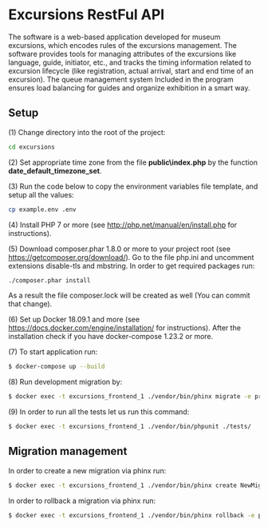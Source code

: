 # Excursions RestFul API
The software is a web-based application developed for museum excursions, which encodes rules of the excursions management. The software provides tools for managing attributes of the excursions like language, guide, initiator, etc., and tracks the timing information related to excursion lifecycle (like registration, actual arrival, start and end time of an excursion). The queue management system Included in the program ensures load balancing for guides and organize exhibition in a smart way.


## Setup
(1) Change directory into the root of the project:
```sh
cd excursions
```

(2) Set appropriate time zone from the file **public\index.php** by the function **date_default_timezone_set**.

(3) Run the code below to copy the environment variables file template, and setup all the values:
```sh
cp example.env .env
```

(4) Install PHP 7 or more (see http://php.net/manual/en/install.php for instructions).

(5) Download composer.phar 1.8.0 or more to your project root (see https://getcomposer.org/download/). Go to the file php.ini and uncomment extensions disable-tls and mbstring. In order to get required packages run:
```sh
./composer.phar install
```
As a result the file composer.lock will be created as well (You can commit that change).

(6) Set up Docker 18.09.1 and more (see https://docs.docker.com/engine/installation/ for instructions). After the installation check if you have docker-compose 1.23.2 or more.

(7) To start application run:
```sh
$ docker-compose up --build
```

(8) Run development migration by:
```sh
$ docker exec -t excursions_frontend_1 ./vendor/bin/phinx migrate -e production
```

(9) In order to run all the tests let us run this command:
```sh
$ docker exec -t excursions_frontend_1 ./vendor/bin/phpunit ./tests/
```


## Migration management
In order to create a new migration via phinx run:
```sh
$ docker exec -t excursions_frontend_1 ./vendor/bin/phinx create NewMigration
```

In order to rollback a migration via phinx run:
```sh
$ docker exec -t excursions_frontend_1 ./vendor/bin/phinx rollback -e production -t 20190930124802
```
